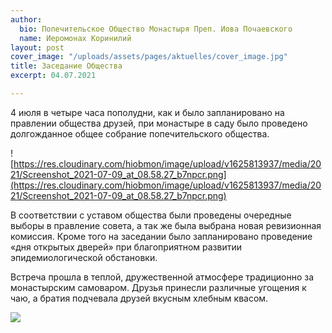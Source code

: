 ```yaml
---
author:
  bio: Попечительское Общество Монастыря Преп. Иова Почаевского
  name: Иеромонах Коринилий
layout: post
cover_image: "/uploads/assets/pages/aktuelles/cover_image.jpg"
title: Заседание Общества
excerpt: 04.07.2021

---
```

4 июля в четыре часа пополудни, как и было запланировано на правлении общества друзей, при монастыре в саду было проведено долгожданное общее собрание попечительского общества.

![https://res.cloudinary.com/hiobmon/image/upload/v1625813937/media/2021/Screenshot_2021-07-09_at_08.58.27_b7npcr.png](https://res.cloudinary.com/hiobmon/image/upload/v1625813937/media/2021/Screenshot_2021-07-09_at_08.58.27_b7npcr.png)

В соответствии с уставом общества были проведены очередные выборы в правление совета, а так же была выбрана новая ревизионная комиссия. Кроме того на заседании было запланировано проведение «дня открытых дверей» при благоприятном развитии эпидемиологической обстановки.

Встреча прошла в теплой, дружественной атмосфере традиционно за монастырским самоваром. Друзья принесли различные угощения к чаю, а братия подчевала друзей вкусным хлебным квасом.

![](https://res.cloudinary.com/hiobmon/image/upload/v1625813816/media/2021/photo_2021-07-04_21-01-48_llc1ea.jpg)